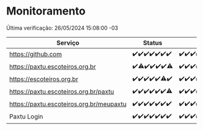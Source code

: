 # Monitoramento

Última verificação: 26/05/2024 15:08:00 -03

|Serviço|Status|Últimas 24h|
|---|---|---|
|https://github.com|<span title="2024-05-19: OK=24">✔️</span><span title="2024-05-20: OK=24">✔️</span><span title="2024-05-21: OK=24">✔️</span><span title="2024-05-22: OK=24">✔️</span><span title="2024-05-23: OK=24">✔️</span><span title="2024-05-24: OK=24">✔️</span><span title="2024-05-25: OK=19">✔️</span>|<span title="25/05/2024 16:03:00 -03 : 200">✔️</span><span title="25/05/2024 17:06:00 -03 : 200">✔️</span><span title="25/05/2024 18:04:00 -03 : 200">✔️</span><span title="25/05/2024 19:04:00 -03 : 200">✔️</span><span title="25/05/2024 20:06:00 -03 : 200">✔️</span><span title="25/05/2024 21:35:00 -03 : 200">✔️</span><span title="25/05/2024 22:54:00 -03 : 200">✔️</span><span title="25/05/2024 23:24:00 -03 : 200">✔️</span><span title="26/05/2024 00:07:00 -03 : 200">✔️</span><span title="26/05/2024 01:08:00 -03 : 200">✔️</span><span title="26/05/2024 02:06:00 -03 : 200">✔️</span><span title="26/05/2024 03:08:00 -03 : 200">✔️</span><span title="26/05/2024 04:06:00 -03 : 200">✔️</span><span title="26/05/2024 05:08:00 -03 : 200">✔️</span><span title="26/05/2024 06:06:00 -03 : 200">✔️</span><span title="26/05/2024 07:07:00 -03 : 200">✔️</span><span title="26/05/2024 08:03:00 -03 : 200">✔️</span><span title="26/05/2024 09:10:00 -03 : 200">✔️</span><span title="26/05/2024 10:05:00 -03 : 200">✔️</span><span title="26/05/2024 11:04:00 -03 : 200">✔️</span><span title="26/05/2024 12:06:00 -03 : 200">✔️</span><span title="26/05/2024 13:07:00 -03 : 200">✔️</span><span title="26/05/2024 14:04:00 -03 : 200">✔️</span><span title="26/05/2024 15:08:00 -03 : 200">✔️</span>|
|https://paxtu.escoteiros.org.br|<span title="2024-05-19: OK=24">✔️</span><span title="2024-05-20: OK=23, Falhas=1">⚠️</span><span title="2024-05-21: OK=24">✔️</span><span title="2024-05-22: OK=24">✔️</span><span title="2024-05-23: OK=24">✔️</span><span title="2024-05-24: OK=24">✔️</span><span title="2024-05-25: OK=18, Falhas=1">⚠️</span>|<span title="25/05/2024 16:03:00 -03 : 200">✔️</span><span title="25/05/2024 17:06:00 -03 : 200">✔️</span><span title="25/05/2024 18:04:00 -03 : 200">✔️</span><span title="25/05/2024 19:04:00 -03 : 200">✔️</span><span title="25/05/2024 20:06:00 -03 : 200">✔️</span><span title="25/05/2024 21:35:00 -03 : 200">✔️</span><span title="25/05/2024 22:54:00 -03 : 200">✔️</span><span title="25/05/2024 23:24:00 -03 : 200">✔️</span><span title="26/05/2024 00:07:00 -03 : 200">✔️</span><span title="26/05/2024 01:08:00 -03 : 200">✔️</span><span title="26/05/2024 02:06:00 -03 : 200">✔️</span><span title="26/05/2024 03:08:00 -03 : 200">✔️</span><span title="26/05/2024 04:06:00 -03 : 200">✔️</span><span title="26/05/2024 05:08:00 -03 : 200">✔️</span><span title="26/05/2024 06:06:00 -03 : 200">✔️</span><span title="26/05/2024 07:07:00 -03 : 200">✔️</span><span title="26/05/2024 08:03:00 -03 : 200">✔️</span><span title="26/05/2024 09:10:00 -03 : 200">✔️</span><span title="26/05/2024 10:05:00 -03 : 200">✔️</span><span title="26/05/2024 11:04:00 -03 : 200">✔️</span><span title="26/05/2024 12:06:00 -03 : 200">✔️</span><span title="26/05/2024 13:07:00 -03 : 200">✔️</span><span title="26/05/2024 14:04:00 -03 : 200">✔️</span><span title="26/05/2024 15:08:00 -03 : 200">✔️</span>|
|https://escoteiros.org.br|<span title="2024-05-19: OK=24">✔️</span><span title="2024-05-20: OK=24">✔️</span><span title="2024-05-21: OK=24">✔️</span><span title="2024-05-22: OK=24">✔️</span><span title="2024-05-23: OK=24">✔️</span><span title="2024-05-24: OK=23, Falhas=1">⚠️</span><span title="2024-05-25: OK=19">✔️</span>|<span title="25/05/2024 16:03:00 -03 : 200">✔️</span><span title="25/05/2024 17:06:00 -03 : 200">✔️</span><span title="25/05/2024 18:04:00 -03 : 200">✔️</span><span title="25/05/2024 19:04:00 -03 : 200">✔️</span><span title="25/05/2024 20:06:00 -03 : 200">✔️</span><span title="25/05/2024 21:35:00 -03 : 200">✔️</span><span title="25/05/2024 22:54:00 -03 : 200">✔️</span><span title="25/05/2024 23:24:00 -03 : 200">✔️</span><span title="26/05/2024 00:07:00 -03 : 200">✔️</span><span title="26/05/2024 01:08:00 -03 : 200">✔️</span><span title="26/05/2024 02:06:00 -03 : 200">✔️</span><span title="26/05/2024 03:08:00 -03 : 200">✔️</span><span title="26/05/2024 04:06:00 -03 : 200">✔️</span><span title="26/05/2024 05:08:00 -03 : 200">✔️</span><span title="26/05/2024 06:06:00 -03 : 200">✔️</span><span title="26/05/2024 07:07:00 -03 : 0">❌</span><span title="26/05/2024 08:03:00 -03 : 200">✔️</span><span title="26/05/2024 09:10:00 -03 : 200">✔️</span><span title="26/05/2024 10:05:00 -03 : 200">✔️</span><span title="26/05/2024 11:04:00 -03 : 200">✔️</span><span title="26/05/2024 12:06:00 -03 : 200">✔️</span><span title="26/05/2024 13:07:00 -03 : 200">✔️</span><span title="26/05/2024 14:04:00 -03 : 200">✔️</span><span title="26/05/2024 15:08:00 -03 : 200">✔️</span>|
|https://paxtu.escoteiros.org.br/paxtu|<span title="2024-05-19: OK=24">✔️</span><span title="2024-05-20: OK=24">✔️</span><span title="2024-05-21: OK=24">✔️</span><span title="2024-05-22: OK=24">✔️</span><span title="2024-05-23: OK=24">✔️</span><span title="2024-05-24: OK=24">✔️</span><span title="2024-05-25: OK=18, Falhas=1">⚠️</span>|<span title="25/05/2024 16:03:00 -03 : 200">✔️</span><span title="25/05/2024 17:06:00 -03 : 200">✔️</span><span title="25/05/2024 18:04:00 -03 : 200">✔️</span><span title="25/05/2024 19:04:00 -03 : 200">✔️</span><span title="25/05/2024 20:06:00 -03 : 200">✔️</span><span title="25/05/2024 21:35:00 -03 : 200">✔️</span><span title="25/05/2024 22:54:00 -03 : 200">✔️</span><span title="25/05/2024 23:24:00 -03 : 200">✔️</span><span title="26/05/2024 00:07:00 -03 : 200">✔️</span><span title="26/05/2024 01:08:00 -03 : 200">✔️</span><span title="26/05/2024 02:06:00 -03 : 200">✔️</span><span title="26/05/2024 03:08:00 -03 : 200">✔️</span><span title="26/05/2024 04:06:00 -03 : 200">✔️</span><span title="26/05/2024 05:08:00 -03 : 200">✔️</span><span title="26/05/2024 06:06:00 -03 : 200">✔️</span><span title="26/05/2024 07:07:00 -03 : 200">✔️</span><span title="26/05/2024 08:03:00 -03 : 200">✔️</span><span title="26/05/2024 09:11:00 -03 : 200">✔️</span><span title="26/05/2024 10:05:00 -03 : 200">✔️</span><span title="26/05/2024 11:04:00 -03 : 200">✔️</span><span title="26/05/2024 12:06:00 -03 : 200">✔️</span><span title="26/05/2024 13:07:00 -03 : 200">✔️</span><span title="26/05/2024 14:04:00 -03 : 200">✔️</span><span title="26/05/2024 15:08:00 -03 : 200">✔️</span>|
|https://paxtu.escoteiros.org.br/meupaxtu|<span title="2024-05-19: OK=24">✔️</span><span title="2024-05-20: OK=24">✔️</span><span title="2024-05-21: OK=24">✔️</span><span title="2024-05-22: OK=24">✔️</span><span title="2024-05-23: OK=24">✔️</span><span title="2024-05-24: OK=24">✔️</span><span title="2024-05-25: OK=19">✔️</span>|<span title="25/05/2024 16:03:00 -03 : 200">✔️</span><span title="25/05/2024 17:06:00 -03 : 200">✔️</span><span title="25/05/2024 18:04:00 -03 : 200">✔️</span><span title="25/05/2024 19:04:00 -03 : 200">✔️</span><span title="25/05/2024 20:06:00 -03 : 200">✔️</span><span title="25/05/2024 21:35:00 -03 : 200">✔️</span><span title="25/05/2024 22:54:00 -03 : 200">✔️</span><span title="25/05/2024 23:24:00 -03 : 200">✔️</span><span title="26/05/2024 00:07:00 -03 : 200">✔️</span><span title="26/05/2024 01:08:00 -03 : 200">✔️</span><span title="26/05/2024 02:06:00 -03 : 200">✔️</span><span title="26/05/2024 03:08:00 -03 : 200">✔️</span><span title="26/05/2024 04:06:00 -03 : 200">✔️</span><span title="26/05/2024 05:08:00 -03 : 200">✔️</span><span title="26/05/2024 06:06:00 -03 : 200">✔️</span><span title="26/05/2024 07:07:00 -03 : 200">✔️</span><span title="26/05/2024 08:03:00 -03 : 200">✔️</span><span title="26/05/2024 09:11:00 -03 : 200">✔️</span><span title="26/05/2024 10:05:00 -03 : 200">✔️</span><span title="26/05/2024 11:04:00 -03 : 200">✔️</span><span title="26/05/2024 12:06:00 -03 : 200">✔️</span><span title="26/05/2024 13:07:00 -03 : 200">✔️</span><span title="26/05/2024 14:04:00 -03 : 200">✔️</span><span title="26/05/2024 15:08:00 -03 : 200">✔️</span>|
|Paxtu Login|<span title="2024-05-19: OK=24">✔️</span><span title="2024-05-20: OK=24">✔️</span><span title="2024-05-21: OK=24">✔️</span><span title="2024-05-22: OK=24">✔️</span><span title="2024-05-23: OK=24">✔️</span><span title="2024-05-24: OK=24">✔️</span><span title="2024-05-25: OK=19">✔️</span>|<span title="25/05/2024 16:03:00 -03 : 200">✔️</span><span title="25/05/2024 17:06:00 -03 : 200">✔️</span><span title="25/05/2024 18:04:00 -03 : 200">✔️</span><span title="25/05/2024 19:04:00 -03 : 200">✔️</span><span title="25/05/2024 20:06:00 -03 : 200">✔️</span><span title="25/05/2024 21:35:00 -03 : 200">✔️</span><span title="25/05/2024 22:54:00 -03 : 200">✔️</span><span title="25/05/2024 23:24:00 -03 : 200">✔️</span><span title="26/05/2024 00:07:00 -03 : 200">✔️</span><span title="26/05/2024 01:08:00 -03 : 200">✔️</span><span title="26/05/2024 02:06:00 -03 : 200">✔️</span><span title="26/05/2024 03:08:00 -03 : 200">✔️</span><span title="26/05/2024 04:06:00 -03 : 200">✔️</span><span title="26/05/2024 05:08:00 -03 : 200">✔️</span><span title="26/05/2024 06:06:00 -03 : 200">✔️</span><span title="26/05/2024 07:07:00 -03 : 200">✔️</span><span title="26/05/2024 08:03:00 -03 : 200">✔️</span><span title="26/05/2024 09:11:00 -03 : 200">✔️</span><span title="26/05/2024 10:05:00 -03 : 200">✔️</span><span title="26/05/2024 11:04:00 -03 : 200">✔️</span><span title="26/05/2024 12:06:00 -03 : 200">✔️</span><span title="26/05/2024 13:07:00 -03 : 200">✔️</span><span title="26/05/2024 14:04:00 -03 : 200">✔️</span><span title="26/05/2024 15:08:00 -03 : 200">✔️</span>|
